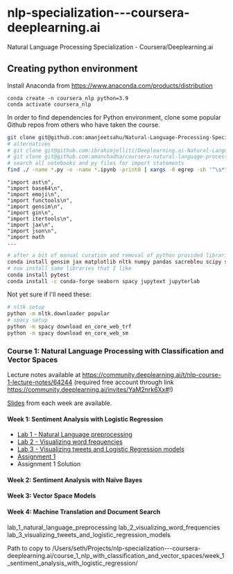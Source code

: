 # nlp-specialization---coursera-deeplearning.ai
Natural Language Processing Specialization - Coursera/Deeplearning.ai

## Creating python environment

Install Anaconda from https://www.anaconda.com/products/distribution

```
conda create -n coursera_nlp python=3.9
conda activate coursera_nlp
```

In order to find dependencies for Python environment, clone some popular Github repos from others who have taken the course.

```bash
git clone git@github.com:amanjeetsahu/Natural-Language-Processing-Specialization.git
# alternatives
# git clone git@github.com:ibrahimjelliti/Deeplearning.ai-Natural-Language-Processing-Specialization.git
# git clone git@github.com:amanchadha/coursera-natural-language-processing-specialization.git
# search all notebooks and py files for import statements
find ./ -name *.py -o -name *.ipynb -print0 | xargs -0 egrep -sh '^\s*"import.*' | sed 's:#.*$::g' | sed 's/[[:space:]]*$//g' | sort | uniq
```

    "import ast\n",
    "import base64\n",
    "import emoji\n",
    "import functools\n",
    "import gensim\n",
    "import gin\n",
    "import itertools\n",
    "import jax\n",
    "import json\n",
    "import math
    ...

```bash
# after a bit of manual curation and removal of python provided libraries left with this
conda install gensim jax matplotlib nltk numpy pandas sacrebleu scipy sentencepiece scikit-learn
# now install some libraries that I like
conda install pytest
conda install -c conda-forge seaborn spacy jupytext jupyterlab
```

Not yet sure if I'll need these:

```bash
# nltk setup
python -m nltk.downloader popular
# spacy setup
python -m spacy download en_core_web_trf
python -m spacy download en_core_web_sm
```

### Course 1: Natural Language Processing with Classification and Vector Spaces

Lecture notes available at https://community.deeplearning.ai/t/nlp-course-1-lecture-notes/64244 (required free account through link https://community.deeplearning.ai/invites/YaM2nrk6Xx#!)

[Slides](/course_1_nlp_with_classification_and_vector_spaces/slides) from each week are available.

#### Week 1: Sentiment Analysis with Logistic Regression

* [Lab 1 - Natural Language preprocessing](course_1_nlp_with_classification_and_vector_spaces/week_1_sentiment_analysis_with_logistic_regression/c1_w1_lab1_preprocessing.md)
* [Lab 2 - Visualizing word frequencies](course_1_nlp_with_classification_and_vector_spaces/week_1_sentiment_analysis_with_logistic_regression/c1_w1_lab2_visualization.md)
* [Lab 3 - Visualizing tweets and Logistic Regression models](course_1_nlp_with_classification_and_vector_spaces/week_1_sentiment_analysis_with_logistic_regression/c1_w1_lab3_tweets_and_lr.md)
* [Assignment 1](/course_1_nlp_with_classification_and_vector_spaces/week_1_sentiment_analysis_with_logistic_regression/assignment_1_logistic_regression.md)
* Assignment 1 Solution

#### Week 2: Sentiment Analysis with Naïve Bayes

#### Week 3: Vector Space Models

#### Week 4: Machine Translation and Document Search



lab_1_natural_language_preprocessing
lab_2_visualizing_word_frequencies
lab_3_visualizing_tweets_and_logistic_regression_models


Path to copy to
/Users/seth/Projects/nlp-specialization---coursera-deeplearning.ai/course_1_nlp_with_classification_and_vector_spaces/week_1_sentiment_analysis_with_logistic_regression/